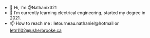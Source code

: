 - 👋 Hi, I’m @Nathanix321
- 🌱 I’m currently learning electrical engineering, started my degree in 2021.
- 📫 How to reach me : letourneau.nathaniel@hotmail or letn1102@usherbrooke.ca

<!---
Nathanix321/Nathanix321 is a ✨ special ✨ repository because its `README.md` (this file) appears on your GitHub profile.
You can click the Preview link to take a look at your changes.
--->
